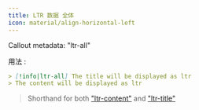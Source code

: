 ```yaml
---
title: LTR 数据 全体
icon: material/align-horizontal-left
---
```


Callout metadata: "ltr-all"

用法 :

```md
> [!info|ltr-all] The title will be displayed as ltr
> The content will be displayed as ltr
```
> Shorthand for both ["ltr-content"](../content-styling/page-2.md)
> and ["ltr-title"](../title-styling/page-12.md)
